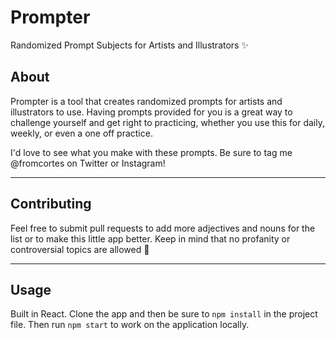 # Prompter
Randomized Prompt Subjects for Artists and Illustrators ✨

## About

Prompter is a tool that creates randomized prompts for artists and illustrators to use. Having prompts provided for you is a great way to challenge yourself and get right to practicing, whether you use this for daily, weekly, or even a one off practice.

I'd love to see what you make with these prompts. Be sure to tag me @fromcortes on Twitter or Instagram!

---

## Contributing

Feel free to submit pull requests to add more adjectives and nouns for the list or to make this little app better. Keep in mind that no profanity or controversial topics are allowed 🙏

---

## Usage

Built in React. Clone the app and then be sure to `npm install` in the project file. Then run `npm start` to work on the application locally.
